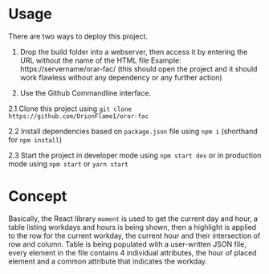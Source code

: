 
# Usage

There are two ways to deploy this project.

1. Drop the build folder into a webserver, then access it by entering the URL without the name of the HTML file
Example: https://servername/orar-fac/ (this should open the project and it should work flawless without any dependency or any further action)

2. Use the Github Commandline interface.

2.1 Clone this project using `git clone https://github.com/OrionFlame1/orar-fac`

2.2 Install dependencies based on `package.json` file using `npm i` (shorthand for `npm install`)

2.3 Start the project in developer mode using `npm start dev` or in production mode using `npm start` or `yarn start`

# Concept

Basically, the React library `moment` is used to get the current day and hour, a table listing workdays and hours is being shown, then a highlight is applied to the row for the current workday, the current hour and their intersection of row and column. Table is being populated with a user-written JSON file, every element in the file contains 4 individual attributes, the hour of placed element and a common attribute that indicates the workday.